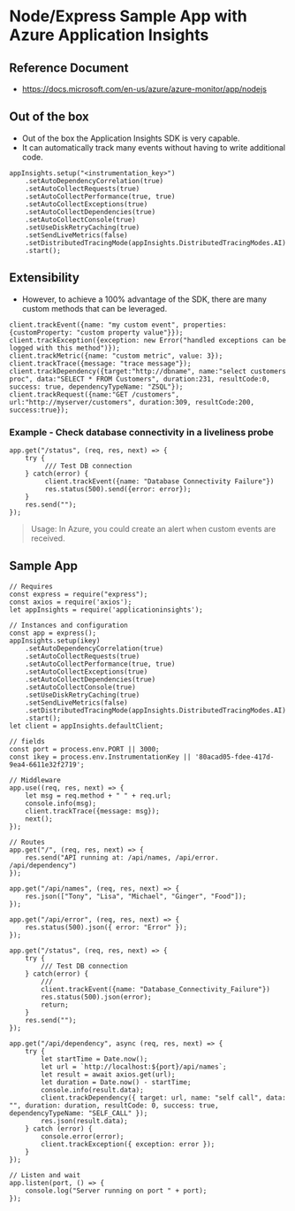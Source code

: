 # Node/Express Sample App with Azure Application Insights

## Reference Document

- https://docs.microsoft.com/en-us/azure/azure-monitor/app/nodejs

## Out of the box

- Out of the box the Application Insights SDK is very capable.
- It can automatically track many events without having to write additional code.

```
appInsights.setup("<instrumentation_key>")
    .setAutoDependencyCorrelation(true)
    .setAutoCollectRequests(true)
    .setAutoCollectPerformance(true, true)
    .setAutoCollectExceptions(true)
    .setAutoCollectDependencies(true)
    .setAutoCollectConsole(true)
    .setUseDiskRetryCaching(true)
    .setSendLiveMetrics(false)
    .setDistributedTracingMode(appInsights.DistributedTracingModes.AI)
    .start();
```

## Extensibility

- However, to achieve a 100% advantage of the SDK, there are many custom methods that can be leveraged.

```
client.trackEvent({name: "my custom event", properties: {customProperty: "custom property value"}});
client.trackException({exception: new Error("handled exceptions can be logged with this method")});
client.trackMetric({name: "custom metric", value: 3});
client.trackTrace({message: "trace message"});
client.trackDependency({target:"http://dbname", name:"select customers proc", data:"SELECT * FROM Customers", duration:231, resultCode:0, success: true, dependencyTypeName: "ZSQL"});
client.trackRequest({name:"GET /customers", url:"http://myserver/customers", duration:309, resultCode:200, success:true});
```

### Example - Check database connectivity in a liveliness probe

```
app.get("/status", (req, res, next) => {
    try {
         /// Test DB connection
    } catch(error) {    
         client.trackEvent({name: "Database Connectivity Failure"})
         res.status(500).send({error: error});
    }
    res.send("");    
});
```` 

> Usage: In Azure, you could create an alert when custom events are received.

## Sample App

```
// Requires
const express = require("express");
const axios = require('axios');
let appInsights = require('applicationinsights');

// Instances and configuration
const app = express();
appInsights.setup(ikey)
    .setAutoDependencyCorrelation(true)
    .setAutoCollectRequests(true)
    .setAutoCollectPerformance(true, true)
    .setAutoCollectExceptions(true)
    .setAutoCollectDependencies(true)
    .setAutoCollectConsole(true)
    .setUseDiskRetryCaching(true)
    .setSendLiveMetrics(false)
    .setDistributedTracingMode(appInsights.DistributedTracingModes.AI)
    .start();
let client = appInsights.defaultClient;

// fields
const port = process.env.PORT || 3000;
const ikey = process.env.InstrumentationKey || '80acad05-fdee-417d-9ea4-6611e32f2719';

// Middleware
app.use((req, res, next) => {
    let msg = req.method + " " + req.url;
    console.info(msg);
    client.trackTrace({message: msg});
    next();
});

// Routes
app.get("/", (req, res, next) => {
    res.send("API running at: /api/names, /api/error. /api/dependency")
});

app.get("/api/names", (req, res, next) => {
    res.json(["Tony", "Lisa", "Michael", "Ginger", "Food"]);
});

app.get("/api/error", (req, res, next) => {
    res.status(500).json({ error: "Error" });
});

app.get("/status", (req, res, next) => {
    try {
        /// Test DB connection
    } catch(error) {
        ///
        client.trackEvent({name: "Database_Connectivity_Failure"})
        res.status(500).json(error);
        return;
    }
    res.send("");
});

app.get("/api/dependency", async (req, res, next) => {
    try {
        let startTime = Date.now();
        let url = `http://localhost:${port}/api/names`;
        let result = await axios.get(url);
        let duration = Date.now() - startTime;
        console.info(result.data);
        client.trackDependency({ target: url, name: "self call", data: "", duration: duration, resultCode: 0, success: true, dependencyTypeName: "SELF_CALL" });
        res.json(result.data);
    } catch (error) {
        console.error(error);
        client.trackException({ exception: error });
    }
});

// Listen and wait
app.listen(port, () => {
    console.log("Server running on port " + port);
});
```
